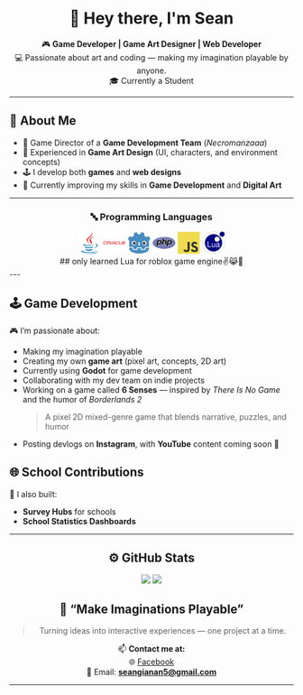 <div align="center">

# 👋 Hey there, I'm **Sean**

🎮 **Game Developer | Game Art Designer | Web Developer**  
💻 Passionate about art and coding — making my imagination playable by anyone.  
🎓 Currently a Student  

---

</div>

## 🧩 About Me
- 🧠 Game Director of a **Game Development Team** (*Necromanzaaa*)  
- 🎨 Experienced in **Game Art Design** (UI, characters, and environment concepts)  
- 🕹️ I develop both **games** and **web designs**  
- 🌱 Currently improving my skills in **Game Development** and **Digital Art**  

---
<div align="center">

### 🔤 Programming Languages 

<div align="center">
  <img src="https://raw.githubusercontent.com/devicons/devicon/master/icons/java/java-original.svg" alt="Java" width="40" height="40"/>
  <img src="https://raw.githubusercontent.com/devicons/devicon/master/icons/oracle/oracle-original.svg" alt="Oracle" width="40" height="40"/>
  <img src="https://raw.githubusercontent.com/devicons/devicon/master/icons/godot/godot-original.svg" alt="Godot" width="40" height="40"/>
  <img src="https://raw.githubusercontent.com/devicons/devicon/master/icons/php/php-original.svg" alt="PHP" width="40" height="40"/>
  <img src="https://raw.githubusercontent.com/devicons/devicon/master/icons/javascript/javascript-original.svg" alt="JavaScript" width="40" height="40"/>
  <img src="https://raw.githubusercontent.com/devicons/devicon/master/icons/lua/lua-original.svg" alt="Lua" width="40" height="40"/>
</div>
## only learned Lua for roblox game engine✌️😹🥀
</div>
---

## 🕹️ Game Development
🎮 I’m passionate about:
- Making my imagination playable  
- Creating my own **game art** (pixel art, concepts, 2D art)  
- Currently using **Godot** for game development  
- Collaborating with my dev team on indie projects  
- Working on a game called **6 Senses** — inspired by *There Is No Game* and the humor of *Borderlands 2*  
  > A pixel 2D mixed-genre game that blends narrative, puzzles, and humor  
- Posting devlogs on **Instagram**, with **YouTube** content coming soon 👀  

## 🌐 School Contributions
🧭 I also built:
- **Survey Hubs** for schools  
- **School Statistics Dashboards**  

---

<div align="center">

## ⚙️ GitHub Stats

  <img height="165" src="https://github-readme-stats.vercel.app/api?username=alphamaleHyper233&show_icons=true&theme=dark" />
  <img height="165" src="https://github-readme-stats.vercel.app/api/top-langs/?username=alphamaleHyper233&layout=compact&theme=dark" /

---

## 🎨 “Make Imaginations Playable”
> Turning ideas into interactive experiences — one project at a time.  

📫 **Contact me at:**  
🌐 [Facebook](https://www.facebook.com/sean.gianan.37/)  
📧 Email: **seangianan5@gmail.com**

---

</div>

